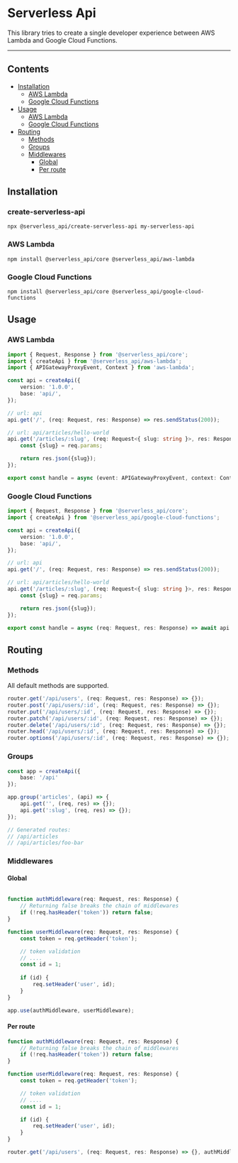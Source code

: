 # Serverless Api
This library tries to create a single developer experience between AWS Lambda and Google Cloud Functions.  

---

## Contents

* [Installation](#installation)
  * [AWS Lambda](#aws-lambda)
  * [Google Cloud Functions](#google-cloud-functions)
* [Usage](#usage)
  * [AWS Lambda](#aws-lambda)
  * [Google Cloud Functions](#google-cloud-functions)
* [Routing](#routing)
  * [Methods](#methods)
  * [Groups](#groups)
  * [Middlewares](#middlewares)
    * [Global](#global)
    * [Per route](#per-route)

## Installation

### create-serverless-api

```shell
npx @serverless_api/create-serverless-api my-serverless-api
```

### AWS Lambda

```shell
npm install @serverless_api/core @serverless_api/aws-lambda
```

### Google Cloud Functions

```shell
npm install @serverless_api/core @serverless_api/google-cloud-functions
```

## Usage

### AWS Lambda

```typescript
import { Request, Response } from '@serverless_api/core';
import { createApi } from '@serverless_api/aws-lambda';
import { APIGatewayProxyEvent, Context } from 'aws-lambda';

const api = createApi({
    version: '1.0.0',
    base: 'api/',
});

// url: api
api.get('/', (req: Request, res: Response) => res.sendStatus(200));

// url: api/articles/hello-world
api.get('/articles/:slug', (req: Request<{ slug: string }>, res: Response) => {
    const {slug} = req.params;

    return res.json({slug});
});

export const handle = async (event: APIGatewayProxyEvent, context: Context) => await api.run(event, context);
```

### Google Cloud Functions

```typescript
import { Request, Response } from '@serverless_api/core';
import { createApi } from '@serverless_api/google-cloud-functions';

const api = createApi({
    version: '1.0.0',
    base: 'api/',
});

// url: api
api.get('/', (req: Request, res: Response) => res.sendStatus(200));

// url: api/articles/hello-world
api.get('/articles/:slug', (req: Request<{ slug: string }>, res: Response) => {
    const {slug} = req.params;

    return res.json({slug});
});

export const handle = async (req: Request, res: Response) => await api.run(res, req);
```

## Routing

### Methods

All default methods are supported.

```typescript
router.get('/api/users', (req: Request, res: Response) => {});
router.post('/api/users/:id', (req: Request, res: Response) => {});
router.put('/api/users/:id', (req: Request, res: Response) => {});
router.patch('/api/users/:id', (req: Request, res: Response) => {});
router.delete('/api/users/:id', (req: Request, res: Response) => {});
router.head('/api/users/:id', (req: Request, res: Response) => {});
router.options('/api/users/:id', (req: Request, res: Response) => {});
```

### Groups

```typescript
const app = createApi({
    base: '/api'
});

app.group('articles', (api) => {
    api.get('', (req, res) => {});
    api.get(':slug', (req, res) => {});
});

// Generated routes:
// /api/articles
// /api/articles/foo-bar
```

### Middlewares

#### Global
```typescript

function authMiddleware(req: Request, res: Response) {
    // Returning false breaks the chain of middlewares
    if (!req.hasHeader('token')) return false;
}

function userMiddleware(req: Request, res: Response) {
    const token = req.getHeader('token');

    // token validation
    // ....
    const id = 1;
    
    if (id) {
        req.setHeader('user', id);
    }
}

app.use(authMiddleware, userMiddleware);
```

#### Per route
```typescript
function authMiddleware(req: Request, res: Response) {
    // Returning false breaks the chain of middlewares
    if (!req.hasHeader('token')) return false;
}

function userMiddleware(req: Request, res: Response) {
    const token = req.getHeader('token');

    // token validation
    // ....
    const id = 1;

    if (id) {
        req.setHeader('user', id);
    }
}

router.get('/api/users', (req: Request, res: Response) => {}, authMiddleware, userMiddleware);
```